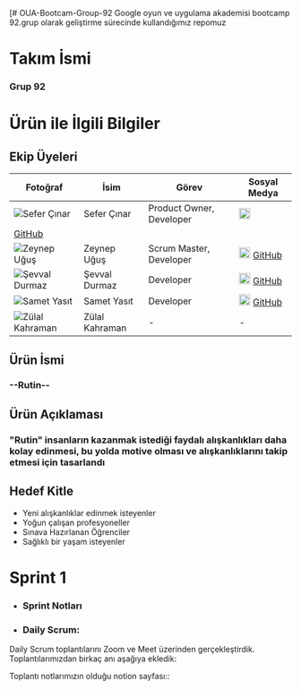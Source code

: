 [# OUA-Bootcam-Group-92
Google oyun ve uygulama akademisi bootcamp 92.grup olarak geliştirme sürecinde kullandığımız repomuz
# Takım İsmi
 ### Grup 92 

# Ürün ile İlgili Bilgiler

## Ekip Üyeleri 
| Fotoğraf                          | İsim            | Görev                        | Sosyal Medya                |
| --------------------------------- | --------------- | ---------------------------- | --------------------------- |
| ![Sefer Çınar](foto_url_1)        | Sefer Çınar     | Product Owner, Developer     | [<img src="https://i.imgur.com/3LeRUui.png" alt="LinkedIn Logo" width="20"/>](https://www.linkedin.com/in/sefercinar/)
 [GitHub](https://github.com/SeferCinar)|
| ![Zeynep Uğuş](foto_url_2)        | Zeynep Uğuş     | Scrum Master, Developer                | [<img src="https://i.imgur.com/3LeRUui.png" alt="LinkedIn Logo" width="20"/>]( https://www.linkedin.com/in/zeynep-u%C4%9Fu%C5%9F-76b883296/) [GitHub](https://github.com/zeynepugus) |
| ![Şevval Durmaz](foto_url_3)      | Şevval Durmaz   | Developer                    | [<img src="https://i.imgur.com/3LeRUui.png" alt="LinkedIn Logo" width="20"/>](https://www.linkedin.com/in/sevvaldurmaz1/ ) [GitHub](https://github.com/sevvaldurmaz1)|
| ![Samet Yasıt](foto_url_4)        | Samet Yasıt     | Developer                    | [<img src="https://i.imgur.com/3LeRUui.png" alt="LinkedIn Logo" width="20"/>](https://www.linkedin.com/in/samet-yas%C4%B1t-762556254/) [GitHub](https://github.com/SametYASIT) |
| ![Zülal Kahraman](foto_url_5)     | Zülal Kahraman  | -                            | - |
## Ürün İsmi
### --Rutin--
## Ürün Açıklaması
### "Rutin" insanların kazanmak istediği faydalı alışkanlıkları daha kolay edinmesi, bu yolda motive olması ve alışkanlıklarını takip etmesi için tasarlandı 
## Hedef Kitle
- Yeni alışkanlıklar edinmek isteyenler 
- Yoğun çalışan profesyoneller
- Sınava Hazırlanan Öğrenciler
- Sağlıklı bir yaşam isteyenler

# Sprint 1
- ### Sprint Notları


- ### Daily Scrum: 
 Daily Scrum toplantılarını Zoom ve Meet üzerinden gerçekleştirdik. Toplantılarımızdan birkaç anı aşağıya ekledik:

Toplantı notlarımızın olduğu notion sayfası::
